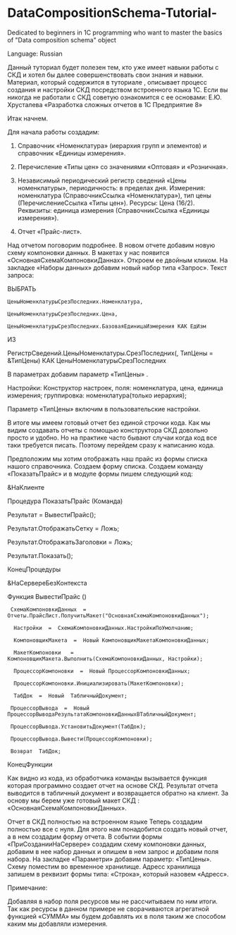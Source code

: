 # DataCompositionSchema-Tutorial-
Dedicated to beginners in 1C programming who want to master the basics of "Data composition schema" object

Language: Russian

Данный туториал будет полезен тем, кто уже имеет навыки работы с СКД и хотел бы далее совершенствовать свои знания и навыки. Материал, который содержится в туториале ,  описывает процесс создания и настройки СКД посредством встроенного языка 1С. Если вы никогда не работали с СКД советую ознакомится с ее основами: Е.Ю. Хрусталева «Разработка сложных отчетов в 1С Предприятие 8»

Итак начнем.

Для начала работы создадим:

1.	Справочник «Номенклатура» (иерархия групп и элементов) и справочник «Единицы измерения». 

2.	Перечисление «Типы цен» со значениями «Оптовая» и «Розничная».

3.	Независимый периодический регистр сведений «Цены номенклатуры»,  периодичность: в пределах дня. Измерения: номенклатура (СправочникСсылка «Номенклатура»), тип цены (ПеречислениеСсылка «Типы цен»). Ресурсы: Цена (16/2). Реквизиты: единица измерения (СправочникСсылка «Единицы измерения»).

4.	Отчет «Прайс-лист».

Над отчетом поговорим подробнее. В новом отчете добавим новую схему компоновки данных. В макетах у нас появится «ОсновнаяСхемаКомпоновкиДаннах». Откроем ее двойным кликом. На закладке «Наборы данных» добавим новый набор типа «Запрос».
Текст запроса:

ВЫБРАТЬ

	ЦеныНоменклатурыСрезПоследних.Номенклатура,
	
	ЦеныНоменклатурыСрезПоследних.Цена,
	
	ЦеныНоменклатурыСрезПоследних.БазоваяЕдиницаИзмерения КАК ЕдИзм
	
ИЗ

РегистрСведений.ЦеныНоменклатуры.СрезПоследних(, ТипЦены = &ТипЦены) КАК ЦеныНоменклатурыСрезПоследних

В параметрах добавим  параметр «ТипЦены» .

Настройки:
Конструктор настроек, поля: номенклатура, цена, единица измерения;  группировка: номенклатура(только иерархия);

Параметр «ТипЦены» включим в пользовательские настройки.

   В итоге мы имеем готовый отчет без единой строчки кода. Как мы видим  создавать отчеты с помощью конструктора СКД  довольно просто и удобно.
  Но на практике часто бывают случаи когда код все таки требуется писать. Поэтому перейдем сразу к написанию кода.

   Предположим мы хотим отображать наш прайс из формы списка нашого справочника. Создаем форму списка. Создаем команду  «ПоказатьПрайс» и в модуле формы пишем следующий код:


&НаКлиенте

Процедура  ПоказатьПрайс (Команда)

   Результат  =  ВывестиПрайс();
   
   Результат.ОтображатьСетку      =  Ложь;
   
   Результат.ОтображатьЗаголовки  =  Ложь;
   
   Результат.Показать();

КонецПроцедуры


&НаСервереБезКонтекста

Функция  ВывестиПрайс ()

     СхемаКомпоновкиДанных  =  Отчеты.ПрайсЛист.ПолучитьМакет("ОсновнаяСхемаКомпоновкиДанных");
 
      Настройки  =  СхемаКомпоновкиДанных.НастройкиПоУмолчанию;
   
      КомпоновщикМакета  =  Новый КомпоновщикМакетаКомпоновкиДанных;
      
      МакетКомпоновки   = КомпоновщикМакета.Выполнить(СхемаКомпоновкиДанных, Настройки);
 
      ПроцессорКомпоновки  =  Новый ПроцессорКомпоновкиДанных;
      
      ПроцессорКомпоновки.Инициализировать(МакетКомпоновки);
 
      ТабДок  =  Новый  ТабличныйДокумент;

     ПроцессорВывода  =  Новый ПроцессорВыводаРезультатаКомпоновкиДанныхВТабличныйДокумент;
     
     ПроцессорВывода.УстановитьДокумент(ТабДок);
     
     ПроцессорВывода.Вывести(ПроцессорКомпоновки);
  
     Возврат  ТабДок; 
     
КонецФункции

  Как видно из кода, из обработчика команды вызывается функция которая программно создает отчет на основе СКД. Результат отчета выводится в табличный документ и возвращается обратно на клиент. За основу мы берем уже готовый макет СКД : «ОсновнаяСхемаКомпоновкиДанных».

<HEAD> Отчет в СКД полностью на встроенном языке <Head/>
<BODY>
Теперь создадим полностью все с нуля.  Для этого нам понадобится создать новый отчет, а в нем создадим форму отчета.
  В событии формы «ПриСозданииНаСервере» создадим схему компоновки данных, добавим в нее набор данных и опишем в нем запрос и добавим поля набора. На закладке «Параметри» добавим параметр: «ТипЦены».
  Схему поместим во временное хранилище. Адресс хранилища запишем в реквизит формы типа: «Строка», который назовем «Адресс».

Примечание: 

   Добавляя в набор поля ресурсов мы не рассчитываем по ним итоги. Так как ресурсы в данном примере не сворачиваются агрегатной функцией «СУММА» мы будем добавлять их в поля таким же способом каким мы добавляли измерения.
<BODY/>
